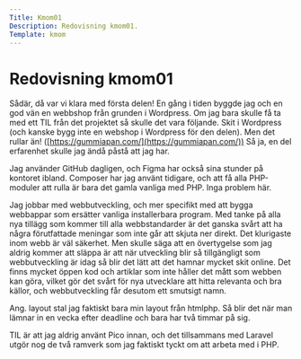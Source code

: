 ```yaml
---
Title: Kmom01
Description: Redovisning kmom01.
Template: kmom
---
```


Redovisning kmom01
==========================

Sådär, då var vi klara med första delen! En gång i tiden byggde jag och en god
vän en webbshop från grunden i Wordpress. Om jag bara skulle få ta med ett TIL
från det projektet så skulle det vara följande. Skit i Wordpress (och kanske
bygg inte en webshop i Wordpress för den delen). Men det rullar än!
([https://gummiapan.com/](https://gummiapan.com/)) Så ja, en del erfarenhet
skulle jag ändå påstå att jag har.

Jag använder GitHub dagligen, och Figma har också sina stunder på kontoret
ibland. Composer har jag använt tidigare, och att få alla PHP-moduler att rulla
är bara det gamla vanliga med PHP. Inga problem här.

Jag jobbar med webbutveckling, och mer specifikt med att bygga webbappar som
ersätter vanliga installerbara program. Med tanke på alla nya tillägg som kommer
till alla webbstandarder är det ganska svårt att ha några förutfattade meningar
som inte går att skjuta ner direkt. Det klurigaste inom webb är väl säkerhet.
Men skulle säga att en övertygelse som jag aldrig kommer att släppa är att när
utveckling blir så tillgängligt som webbutveckling är idag så blir det lätt att
det hamnar mycket skit online. Det finns mycket öppen kod och artiklar som inte
håller det mått som webben kan göra, vilket gör det svårt för nya utvecklare att
hitta relevanta och bra källor, och webbutveckling får desutom ett smutsigt
namn.

Ang. layout stal jag faktiskt bara min layout från htmlphp. Så blir det när man
lämnar in en vecka efter deadline och bara har två timmar på sig.

TIL är att jag aldrig använt Pico innan, och det tillsammans med Laravel utgör
nog de två ramverk som jag faktiskt tyckt om att arbeta med i PHP.
